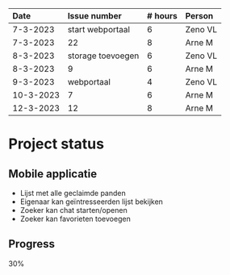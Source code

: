 | Date     | Issue number      | # hours | Person  |
|:---------|:------------------|:--------|:--------|
| 7-3-2023 | start webportaal  | 6       | Zeno VL |
| 7-3-2023 | 22                | 8       | Arne M  |
| 8-3-2023 | storage toevoegen | 6       | Zeno VL |
| 8-3-2023 | 9                 | 6       | Arne M  |
| 9-3-2023 | webportaal        | 4       | Zeno VL |
| 10-3-2023| 7                 | 6       | Arne M  |
| 12-3-2023| 12                | 8       | Arne M  |



# Project status
## Mobile applicatie
- Lijst met alle geclaimde panden
- Eigenaar kan geïntresseerden lijst bekijken
- Zoeker kan chat starten/openen
- Zoeker kan favorieten toevoegen

## Progress
30%

